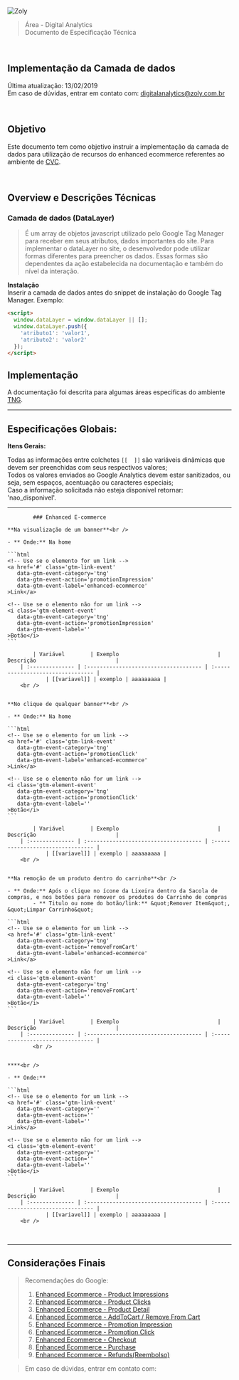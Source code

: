 ![Zoly](http://lucida-brasil.github.io/public/Images/zoly-logo.png)

> Área - Digital Analytics<br />
> Documento de Especificação Técnica

<br />

## Implementação da Camada de dados
Última atualização: 13/02/2019 <br />
Em caso de dúvidas, entrar em contato com: [digitalanalytics@zoly.com.br](mailto:@zoly.com.br)

<br />

## Objetivo

Este documento tem como objetivo instruir a implementação da camada de dados para utilização de recursos do enhanced ecommerce referentes ao ambiente de [CVC](https://www.cvc.com.br/).

<br />

## Overview e Descrições Técnicas

### Camada de dados (DataLayer)
> É um array de objetos javascript utilizado pelo Google Tag Manager para receber em seus atributos, dados importantes do site.
Para implementar o dataLayer no site, o desenvolvedor pode utilizar formas diferentes para preencher os dados. Essas formas são dependentes da ação estabelecida na documentação e também do nível da interação.

**Instalação**<br />
Inserir a camada de dados antes do snippet de instalação do Google Tag Manager. Exemplo:

```html
<script>
  window.dataLayer = window.dataLayer || [];
  window.dataLayer.push({
    'atributo1': 'valor1',
    'atributo2': 'valor2'
  });
</script>
```

## Implementação

A documentação foi descrita para algumas áreas especificas do ambiente [TNG]().

---

## Especificações Globais:

**Itens Gerais:**<br />

Todas as informações entre colchetes `[[  ]]` são variáveis dinâmicas que devem ser preenchidas com seus respectivos valores;<br />
Todos os valores enviados ao Google Analytics devem estar sanitizados, ou seja, sem espaços, acentuação ou caracteres especiais;<br />
Caso a informação solicitada não esteja disponível retornar: 'nao_disponivel'.

---

            ### Enhanced E-commerce
            
    **Na visualização de um banner**<br />

    - ** Onde:** Na home
    
    ```html
    <!-- Use se o elemento for um link -->
    <a href='#' class='gtm-link-event'
       data-gtm-event-category='tng'
       data-gtm-event-action='promotionImpression'
       data-gtm-event-label='enhanced-ecommerce'
    >Link</a>

    <!-- Use se o elemento não for um link -->
    <i class='gtm-element-event'
       data-gtm-event-category='tng'
       data-gtm-event-action='promotionImpression'
       data-gtm-event-label=''
    >Botão</i>
    ```

            | Variável        | Exemplo                               | Descrição                         |
        | :-------------- | :------------------------------------ | :-------------------------------- |
                | [[variavel]] | exemplo | aaaaaaaaa |
        <br />

    
    **No clique de qualquer banner**<br />

    - ** Onde:** Na home
    
    ```html
    <!-- Use se o elemento for um link -->
    <a href='#' class='gtm-link-event'
       data-gtm-event-category='tng'
       data-gtm-event-action='promotionClick'
       data-gtm-event-label='enhanced-ecommerce'
    >Link</a>

    <!-- Use se o elemento não for um link -->
    <i class='gtm-element-event'
       data-gtm-event-category='tng'
       data-gtm-event-action='promotionClick'
       data-gtm-event-label=''
    >Botão</i>
    ```

            | Variável        | Exemplo                               | Descrição                         |
        | :-------------- | :------------------------------------ | :-------------------------------- |
                | [[variavel]] | exemplo | aaaaaaaaa |
        <br />

    
    **Na remoção de um produto dentro do carrinho**<br />

    - ** Onde:** Após o clique no ícone da Lixeira dentro da Sacola de compras, e nos botões para remover os produtos do Carrinho de compras
            - ** Titulo ou nome do botão/link:** &quot;Remover Item&quot;, &quot;Limpar Carrinho&quot;
    
    ```html
    <!-- Use se o elemento for um link -->
    <a href='#' class='gtm-link-event'
       data-gtm-event-category='tng'
       data-gtm-event-action='removeFromCart'
       data-gtm-event-label='enhanced-ecommerce'
    >Link</a>

    <!-- Use se o elemento não for um link -->
    <i class='gtm-element-event'
       data-gtm-event-category='tng'
       data-gtm-event-action='removeFromCart'
       data-gtm-event-label=''
    >Botão</i>
    ```

            | Variável        | Exemplo                               | Descrição                         |
        | :-------------- | :------------------------------------ | :-------------------------------- |
            <br />

    
    ****<br />

    - ** Onde:** 
    
    ```html
    <!-- Use se o elemento for um link -->
    <a href='#' class='gtm-link-event'
       data-gtm-event-category=''
       data-gtm-event-action=''
       data-gtm-event-label=''
    >Link</a>

    <!-- Use se o elemento não for um link -->
    <i class='gtm-element-event'
       data-gtm-event-category=''
       data-gtm-event-action=''
       data-gtm-event-label=''
    >Botão</i>
    ```

            | Variável        | Exemplo                               | Descrição                         |
        | :-------------- | :------------------------------------ | :-------------------------------- |
                | [[variavel]] | exemplo | aaaaaaaaa |
        <br />


<br />

---

## Considerações Finais

> Recomendações do Google:
> 1. [Enhanced Ecommerce - Product Impressions](https://developers.google.com/tag-manager/enhanced-ecommerce#product-impressions)
> 2. [Enhanced Ecommerce - Product Clicks](https://developers.google.com/tag-manager/enhanced-ecommerce#product-clicks)
> 3. [Enhanced Ecommerce - Product Detail](https://developers.google.com/tag-manager/enhanced-ecommerce#details)
> 4. [Enhanced Ecommerce - AddToCart / Remove From Cart](https://developers.google.com/tag-manager/enhanced-ecommerce#cart)
> 5. [Enhanced Ecommerce - Promotion Impression](https://developers.google.com/tag-manager/enhanced-ecommerce#promo-impressions)
> 6. [Enhanced Ecommerce - Promotion Click](https://developers.google.com/tag-manager/enhanced-ecommerce#promo-clicks)
> 7. [Enhanced Ecommerce - Checkout](https://developers.google.com/tag-manager/enhanced-ecommerce#checkout)
> 8. [Enhanced Ecommerce - Purchase](https://developers.google.com/tag-manager/enhanced-ecommerce#purchases)
> 9. [Enhanced Ecommerce - Refunds(Reembolso)](https://developers.google.com/tag-manager/enhanced-ecommerce#refunds)

> Em caso de dúvidas, entrar em contato com: [](mailto:@zoly.com.br)

<script>
  document.addEventListener('DOMContentLoaded', function(event) {
    document.querySelectorAll('h1 a')[0].style.display = 'none';
  });
</script>
